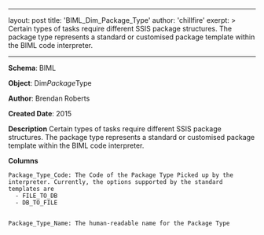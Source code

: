 
---
layout: post
title:  'BIML_Dim_Package_Type'
author: 'chillfire'
exerpt: >
  Certain types of tasks require different SSIS package structures. The package type represents a standard or customised package template within the BIML code interpreter. 

---

  <div id="pagecontent">
<p><strong>Schema</strong>: BIML</p>
<p><strong>Object</strong>: Dim<em>Package</em>Type</p>
<p><strong>Author</strong>: Brendan Roberts</p>
<p><strong>Created Date</strong>: 2015</p>
<p><strong>Description</strong> Certain types of tasks require different
SSIS package structures. The package type represents a standard or
customised package template within the BIML code interpreter.</p>
<p><strong>Columns</strong></p>
<pre><code>Package_Type_Code: The Code of the Package Type Picked up by the interpreter. Currently, the options supported by the standard templates are
  - FILE_TO_DB
  - DB_TO_FILE

Package_Type_Name: The human-readable name for the Package Type
</code></pre>
</div>